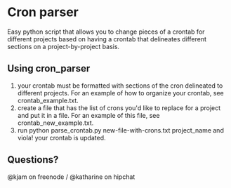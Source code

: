 Cron parser 
=======================

Easy python script that allows you to change pieces of a crontab for different projects based on having a crontab that delineates different sections on a project-by-project basis.


Using cron_parser
-------------------

1. your crontab must be formatted with sections of the cron delineated to different projects. For an example of how to organize your crontab, see crontab_example.txt.
2. create a file that has the list of crons you'd like to replace for a project and put it in a file. For an example of this file, see crontab_new_example.txt.
3. run python parse_crontab.py new-file-with-crons.txt project_name and viola! your crontab is updated.


Questions?
----------

@kjam on freenode / @katharine on hipchat


